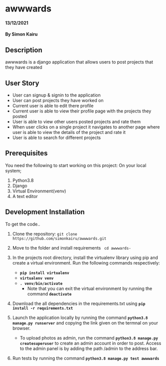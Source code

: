 # awwwards

#### 13/12/2021  

#### By **Simon Kairu** 

## Description  
 awwwards is a django application that allows users  to post projects that they have created 

 ## User Story

* User can signup & signin to the application
* User can post projects they have worked on
* Current user is able to edit there profile
* Current user is able to view their profile page with the projects they posted
* User is able to view other users posted projects and rate them
* When user clicks on a single project it navigates to another page where user is able to view the details of the project and rate it
* User is able to search for different projects

## Prerequisites

You need the following to start working on this project: On your local system; 

1. Python3.8
2. Django
3. Virtual Environment(venv)
4. A text editor

## Development Installation

To get the code..

1. Clone the repository:
 `git clone  https://github.com/simonkairu/awwwards.git`

2. Move to the folder and install requirements
 ` cd awwwards-`

3. In the projects root directory, install the virtualenv library using pip and create a virtual environment. Run the following commands respectively:
    - **`pip install virtualenv`**
    - **`virtualenv venv`**
    - **`. venv/bin/activate`**
        * Note that you can exit the virtual environment by running the command **`deactivate`**
4. Download the all dependencies in the requirements.txt using **`pip install -r requirements.txt`**
5. Launch the application locally by running the command **`python3.8 manage.py runserver`** and copying the link given on the termnal on your browser.
    - To upload photos as admin, run the command  **`python3.8 manage.py createsuperuser`** to create an admin account in order to post. Access to the admin panel is by adding the path /admin to the address bar.
6. Run tests by running the command **`python3.8 manage.py test awwwards`**
